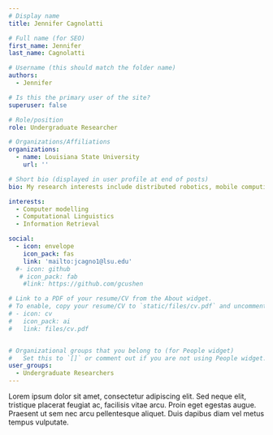 ```yaml
---
# Display name
title: Jennifer Cagnolatti

# Full name (for SEO)
first_name: Jennifer 
last_name: Cagnolatti

# Username (this should match the folder name)
authors:
  - Jennifer

# Is this the primary user of the site?
superuser: false

# Role/position
role: Undergraduate Researcher

# Organizations/Affiliations
organizations:
  - name: Louisiana State University
    url: ''

# Short bio (displayed in user profile at end of posts)
bio: My research interests include distributed robotics, mobile computing and programmable matter.

interests:
  - Computer modelling
  - Computational Linguistics
  - Information Retrieval

social:
  - icon: envelope
    icon_pack: fas
    link: 'mailto:jcagno1@lsu.edu'
  #- icon: github
   # icon_pack: fab
    #link: https://github.com/gcushen

# Link to a PDF of your resume/CV from the About widget.
# To enable, copy your resume/CV to `static/files/cv.pdf` and uncomment the lines below.
# - icon: cv
#   icon_pack: ai
#   link: files/cv.pdf


# Organizational groups that you belong to (for People widget)
#   Set this to `[]` or comment out if you are not using People widget.
user_groups:
  - Undergraduate Researchers
---
```



Lorem ipsum dolor sit amet, consectetur adipiscing elit. Sed neque elit, tristique placerat feugiat ac, facilisis vitae arcu. Proin eget egestas augue. Praesent ut sem nec arcu pellentesque aliquet. Duis dapibus diam vel metus tempus vulputate.
